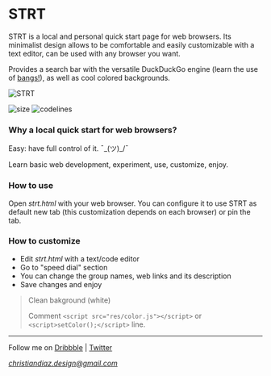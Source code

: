 # STRT

STRT is a local and personal quick start page for web browsers. Its minimalist design allows to be comfortable and easily customizable with a text editor,  can be used with any browser you want.

Provides a search bar with the versatile DuckDuckGo engine (learn the use of [bangs!](https://help.duckduckgo.com/duckduckgo-help-pages/features/bangs/)), as well as cool colored backgrounds.

![STRT](https://github.com/heychrisd/strt/blob/main/pics/screenshot.png)

<p align="left">
 <img alt="size" name="size" src="https://img.shields.io/github/repo-size/heychrisd/strt?style=for-the-badge">
 <img alt="codelines" name="codelines" src="https://img.shields.io/tokei/lines/github/heychrisd/strt?label=code%20lines&style=for-the-badge">
</p>

### Why a local quick start for web browsers?

Easy: have full control of it. ¯\_(ツ)_/¯

Learn basic web development, experiment, use, customize, enjoy.


### How to use

Open *strt.html* with your web browser. You can configure it to use STRT as default new tab (this customization depends on each browser) or pin the tab.

### How to customize

- Edit *strt.html* with a text/code editor
- Go to "speed dial" section
- You can change the group names, web links and its description
- Save changes and enjoy

> Clean bakground (white)
> 
> Comment `<script src="res/color.js"></script>` or `<script>setColor();</script>` line.

---

Follow me on [Dribbble](https://dribbble.com/chrisdiaz) | [Twitter](https://twitter.com/hey_chris_d)

*christiandiaz.design@gmail.com*

